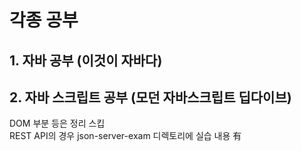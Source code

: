 # 각종 공부

## 1. 자바 공부 (이것이 자바다)

## 2. 자바 스크립트 공부 (모던 자바스크립트 딥다이브)

DOM 부분 등은 정리 스킵  
REST API의 경우 json-server-exam 디렉토리에 실습 내용 有
